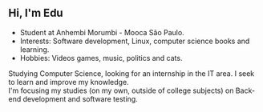 ## Hi, I'm Edu

- Student at Anhembi Morumbi - Mooca São Paulo.
- Interests: Software development, Linux, computer science books and learning.
- Hobbies: Videos games, music, politics and cats.

Studying Computer Science, looking for an internship in the IT area. I seek to learn and improve my knowledge.
<br>
I'm focusing my studies (on my own, outside of college subjects) on Back-end development and software testing.
<!---
barelyhere-edu/barelyhere-edu is a ✨ special ✨ repository because its `README.md` (this file) appears on your GitHub profile.
You can click the Preview link to take a look at your changes.
--->
